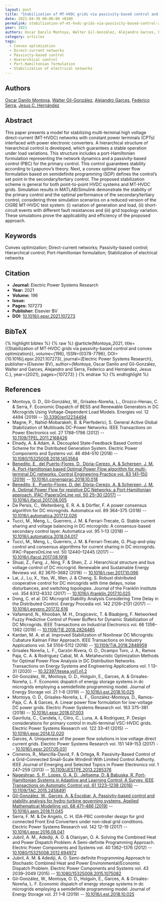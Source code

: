 ```yaml
---
layout: post
title: "Stabilization of MT-HVDC grids via passivity-based control and convex optimization"
date: 2021-04-30 00:00:00 +0100
permalink: stabilization-of-mt-hvdc-grids-via-passivity-based-control-and-convex-optimization
year: 2021
authors: Oscar Danilo Montoya, Walter Gil-González, Alejandro Garces, Federico Serra, Jesus C. Hernández
category: articles
tags:
  - Convex optimization
  - Direct-current networks
  - Passivity-based control
  - Hierarchical control
  - Port-Hamiltonian formulation
  - Stabilization of electrical networks
---
```

 
## Authors
[Oscar Danilo Montoya](authors/oscar-danilo-montoya), [Walter Gil-González](authors/walter-gil-gonzale), [Alejandro Garces](authors/alejandro-garces-ruiz), [Federico Serra](authors/federico-m-serra), [Jesus C. Hernández](authors/jesus-c-hernandez)
 
## Abstract
This paper presents a model for stabilizing multi-terminal high voltage direct-current (MT-HVDC) networks with constant power terminals (CPTs) interfaced with power electronic converters. A hierarchical structure of hierarchical control is developed, which guarantees a stable operation under load variations. This structure includes a port-Hamiltonian formulation representing the network dynamics and a passivity-based control (PBC) for the primary control. This control guarantees stability according to Lyapunov’s theory. Next, a convex optimal power flow formulation based on semidefinite programming (SDP) defines the control’s set point in the secondary/tertiary control. The proposed stabilization scheme is general for both point-to-point HVDC systems and MT-HVDC grids. Simulation results in MATLAB/Simulink demonstrate the stability of the primary control and the optimal performance of the secondary/tertiary control, considering three simulation scenarios on a reduced version of the CIGRE MT-HVDC test system: (i) variation of generation and load, (ii) short-circuit events with different fault resistances and (iii) grid topology variation. These simulations prove the applicability and efficiency of the proposed approach.
 
## Keywords
Convex optimization; Direct-current networks; Passivity-based control; Hierarchical control; Port-Hamiltonian formulation; Stabilization of electrical networks
 
## Citation
- **Journal:** Electric Power Systems Research
- **Year:** 2021
- **Volume:** 196
- **Issue:** 
- **Pages:** 107273
- **Publisher:** Elsevier BV
- **DOI:** [10.1016/j.epsr.2021.107273](https://doi.org/10.1016/j.epsr.2021.107273)
 
## BibTeX
{% highlight bibtex %}
{% raw %}
@article{Montoya_2021,
  title={{Stabilization of MT-HVDC grids via passivity-based control and convex optimization}},
  volume={196},
  ISSN={0378-7796},
  DOI={10.1016/j.epsr.2021.107273},
  journal={Electric Power Systems Research},
  publisher={Elsevier BV},
  author={Montoya, Oscar Danilo and Gil-González, Walter and Garces, Alejandro and Serra, Federico and Hernández, Jesus C.},
  year={2021},
  pages={107273}
}
{% endraw %}
{% endhighlight %}
 
## References
- Montoya, O. D., Gil-González, W., Grisales-Noreña, L., Orozco-Henao, C. & Serra, F. Economic Dispatch of BESS and Renewable Generators in DC Microgrids Using Voltage-Dependent Load Models. Energies vol. 12 4494 (2019) -- [10.3390/en12234494](https://doi.org/10.3390/en12234494)
- Magne, P., Nahid-Mobarakeh, B. & Pierfederici, S. General Active Global Stabilization of Multiloads DC-Power Networks. IEEE Transactions on Power Electronics vol. 27 1788–1798 (2012) -- [10.1109/TPEL.2011.2168426](https://doi.org/10.1109/TPEL.2011.2168426)
- Elnady, A. & Adam, A. Decoupled State-Feedback Based Control Scheme for the Distributed Generation System. Electric Power Components and Systems vol. 46 494–510 (2018) -- [10.1080/15325008.2018.1453564](https://doi.org/10.1080/15325008.2018.1453564)
- [Benedito, E., del Puerto-Flores, D., Dòria-Cerezo, A. & Scherpen, J. M. A. Port-Hamiltonian based Optimal Power Flow algorithm for multi-terminal DC networks. Control Engineering Practice vol. 83 141–150 (2019)](port-hamiltonian-based-optimal-power-flow-algorithm-for-multi-terminal-dc-networks) -- [10.1016/j.conengprac.2018.10.018](https://doi.org/10.1016/j.conengprac.2018.10.018)
- [Benedito, E., Puerto-Flores, D. del, Dòria-Cerezo, A. & Scherpen, J. M. A. Optimal Power Flow for resistive DC Networks: a Port-Hamiltonian approach. IFAC-PapersOnLine vol. 50 25–30 (2017)](optimal-power-flow-for-resistive-dc-networks-a-port-hamiltonian-approach) -- [10.1016/j.ifacol.2017.08.005](https://doi.org/10.1016/j.ifacol.2017.08.005)
- De Persis, C., Weitenberg, E. R. A. & Dörfler, F. A power consensus algorithm for DC microgrids. Automatica vol. 89 364–375 (2018) -- [10.1016/j.automatica.2017.12.026](https://doi.org/10.1016/j.automatica.2017.12.026)
- Tucci, M., Meng, L., Guerrero, J. M. & Ferrari-Trecate, G. Stable current sharing and voltage balancing in DC microgrids: A consensus-based secondary control layer. Automatica vol. 95 1–13 (2018) -- [10.1016/j.automatica.2018.04.017](https://doi.org/10.1016/j.automatica.2018.04.017)
- Tucci, M., Meng, L., Guerrero, J. M. & Ferrari-Trecate, G. Plug-and-play control and consensus algorithms for current sharing in DC microgrids. IFAC-PapersOnLine vol. 50 12440–12445 (2017) -- [10.1016/j.ifacol.2017.08.1918](https://doi.org/10.1016/j.ifacol.2017.08.1918)
- Shuai, Z., Fang, J., Ning, F. & Shen, Z. J. Hierarchical structure and bus voltage control of DC microgrid. Renewable and Sustainable Energy Reviews vol. 82 3670–3682 (2018) -- [10.1016/j.rser.2017.10.096](https://doi.org/10.1016/j.rser.2017.10.096)
- Lai, J., Lu, X., Yao, W., Wen, J. & Cheng, S. Robust distributed cooperative control for DC mircogrids with time delays, noise disturbances, and switching topologies. Journal of the Franklin Institute vol. 354 8312–8332 (2017) -- [10.1016/j.jfranklin.2017.10.025](https://doi.org/10.1016/j.jfranklin.2017.10.025)
- Dong, C. et al. DC Microgrid Stability Analysis Considering Time Delay in the Distributed Control. Energy Procedia vol. 142 2126–2131 (2017) -- [10.1016/j.egypro.2017.12.616](https://doi.org/10.1016/j.egypro.2017.12.616)
- Vafamand, N., Khooban, M. H., Dragicevic, T. & Blaabjerg, F. Networked Fuzzy Predictive Control of Power Buffers for Dynamic Stabilization of DC Microgrids. IEEE Transactions on Industrial Electronics vol. 66 1356–1362 (2019) -- [10.1109/TIE.2018.2826485](https://doi.org/10.1109/TIE.2018.2826485)
- Kardan, M. A. et al. Improved Stabilization of Nonlinear DC Microgrids: Cubature Kalman Filter Approach. IEEE Transactions on Industry Applications vol. 54 5104–5112 (2018) -- [10.1109/TIA.2018.2848959](https://doi.org/10.1109/TIA.2018.2848959)
- Grisales Noreña, L. F., Garzón Rivera, O. D., Ocampo Toro, J. A., Ramos Paja, C. A. & Rodriguez Cabal, M. A. Metaheuristic Optimization Methods for Optimal Power Flow Analysis in DC Distribution Networks. Transactions on Energy Systems and Engineering Applications vol. 1 13–31 (2020) -- [10.32397/tesea.vol1.n1.2](https://doi.org/10.32397/tesea.vol1.n1.2)
- Gil-González, W., Montoya, O. D., Holguín, E., Garces, A. & Grisales-Noreña, L. F. Economic dispatch of energy storage systems in dc microgrids employing a semidefinite programming model. Journal of Energy Storage vol. 21 1–8 (2019) -- [10.1016/j.est.2018.10.025](https://doi.org/10.1016/j.est.2018.10.025)
- Montoya, O. D., Grisales-Noreña, L. F., González-Montoya, D., Ramos-Paja, C. A. & Garces, A. Linear power flow formulation for low-voltage DC power grids. Electric Power Systems Research vol. 163 375–381 (2018) -- [10.1016/j.epsr.2018.07.003](https://doi.org/10.1016/j.epsr.2018.07.003)
- Gavriluta, C., Candela, I., Citro, C., Luna, A. & Rodriguez, P. Design considerations for primary control in multi-terminal VSC-HVDC grids. Electric Power Systems Research vol. 122 33–41 (2015) -- [10.1016/j.epsr.2014.12.020](https://doi.org/10.1016/j.epsr.2014.12.020)
- Garces, A. Uniqueness of the power flow solutions in low voltage direct current grids. Electric Power Systems Research vol. 151 149–153 (2017) -- [10.1016/j.epsr.2017.05.031](https://doi.org/10.1016/j.epsr.2017.05.031)
- Cisneros, R., Mancilla-David, F. & Ortega, R. Passivity-Based Control of a Grid-Connected Small-Scale Windmill With Limited Control Authority. IEEE Journal of Emerging and Selected Topics in Power Electronics vol. 1 247–259 (2013) -- [10.1109/JESTPE.2013.2285376](https://doi.org/10.1109/JESTPE.2013.2285376)
- [Nageshrao, S. P., Lopes, G. A. D., Jeltsema, D. & Babuska, R. Port-Hamiltonian Systems in Adaptive and Learning Control: A Survey. IEEE Transactions on Automatic Control vol. 61 1223–1238 (2016)](port-hamiltonian-systems-in-adaptive-and-learning-control-a-survey) -- [10.1109/TAC.2015.2458491](https://doi.org/10.1109/TAC.2015.2458491)
- [Gil-González, W., Garces, A. & Escobar, A. Passivity-based control and stability analysis for hydro-turbine governing systems. Applied Mathematical Modelling vol. 68 471–486 (2019)](passivity-based-control-and-stability-analysis-for-hydro-turbine-governing-systems) -- [10.1016/j.apm.2018.11.045](https://doi.org/10.1016/j.apm.2018.11.045)
- Serra, F. M. & De Angelo, C. H. IDA-PBC controller design for grid connected Front End Converters under non-ideal grid conditions. Electric Power Systems Research vol. 142 12–19 (2017) -- [10.1016/j.epsr.2016.08.041](https://doi.org/10.1016/j.epsr.2016.08.041)
- Jubril, A. M., Adediji, A. O. & Olaniyan, O. A. Solving the Combined Heat and Power Dispatch Problem: A Semi-definite Programming Approach. Electric Power Components and Systems vol. 40 1362–1376 (2012) -- [10.1080/15325008.2012.694972](https://doi.org/10.1080/15325008.2012.694972)
- Jubril, A. M. & Adediji, A. O. Semi-definite Programming Approach to Stochastic Combined Heat and Power Environmental/Economic Dispatch Problem. Electric Power Components and Systems vol. 43 2039–2049 (2015) -- [10.1080/15325008.2015.1075082](https://doi.org/10.1080/15325008.2015.1075082)
- Gil-González, W., Montoya, O. D., Holguín, E., Garces, A. & Grisales-Noreña, L. F. Economic dispatch of energy storage systems in dc microgrids employing a semidefinite programming model. Journal of Energy Storage vol. 21 1–8 (2019) -- [10.1016/j.est.2018.10.025](https://doi.org/10.1016/j.est.2018.10.025)

